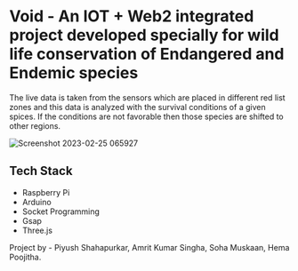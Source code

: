 # Void - An IOT + Web2 integrated project developed specially for wild life conservation of Endangered and Endemic species
The live data is  taken from the sensors which are placed in different red list zones and this data is analyzed with the survival conditions of a given spices. If the conditions are not favorable then those species are shifted to other regions.

![Screenshot 2023-02-25 065927](https://user-images.githubusercontent.com/38778028/221328664-c2f354ab-99c9-4bdb-a92e-6bce6032fd28.png)


## Tech Stack
* Raspberry Pi
* Arduino
* Socket Programming
* Gsap
* Three.js

Project by - 
Piyush Shahapurkar,
Amrit Kumar Singha,
Soha Muskaan,
Hema Poojitha.

